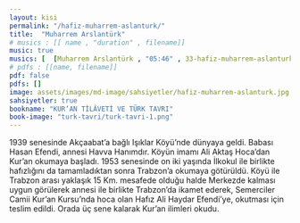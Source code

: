 ```yaml
---
layout: kisi
permalink: "/hafiz-muharrem-aslanturk/"
title:  "Muharrem Arslantürk"
# musics : [[ name , "duration" , filename]]
music: true
musics: [  [Muharrem Arslantürk , "05:46" , 33-hafiz-muharrem-aslanturk/1]]
# pdfs : [[name, filename]]
pdf: false
pdfs: []
image: assets/images/md-image/sahsiyetler/hafiz-muharrem-aslanturk.jpg
sahsiyetler: true
bookname: "KUR’AN TİLÂVETİ VE TÜRK TAVRI"
book-image: "turk-tavri/turk-tavri-1.png"
---
```


1939 senesinde Akçaabat’a bağlı Işıklar Köyü’nde dünyaya geldi. Babası Hasan Efendi, annesi Havva Hanımdır. 
Köyün imamı Ali Aktaş Hoca’dan Kur’an okumaya başladı. 1953 senesinde on iki yaşında İlkokul ile birlikte hafızlığını da tamamladıktan sonra Trabzon’a okumaya götürüldü. 
Köyü ile Trabzon arası yaklaşık 15 Km. mesafede olduğu halde Merkezde kalması uygun görülerek annesi ile birlikte Trabzon’da ikamet ederek, Semerciler Camii Kur’an Kursu’nda hoca olan Hafız Ali Haydar Efendi’ye, okutması için teslim edildi. Orada üç sene kalarak Kur’an ilimleri okudu.
